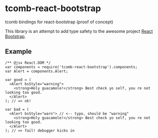 # tcomb-react-bootstrap

tcomb bindings for react-bootstrap (proof of concept)

This library is an attempt to add type safety to the awesome project [React Bootstrap](http://react-bootstrap.github.io).

## Example

    /** @jsx React.DOM */
    var components = require('tcomb-react-bootstrap').components;
    var Alert = components.Alert;

    var good = (
      <Alert bsStyle="warning">
        <strong>Holy guacamole!</strong> Best check yo self, you re not looking too good.
      </Alert>
    ); // => ok!

    var bad = (
      <Alert bsStyle="warn"> // <-- typo, should be "warning"
        <strong>Holy guacamole!</strong> Best check yo self, you re not looking too good.
      </Alert>
    ); // => fail! debugger kicks in

